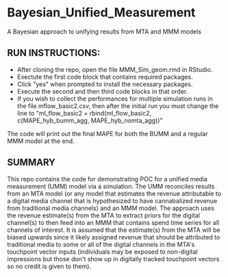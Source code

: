 # Bayesian_Unified_Measurement
A Bayesian approach to unifying results from MTA and MMM models

## RUN INSTRUCTIONS:
- After cloning the repo, open the file MMM_Sim_geom.rmd in RStudio. 
- Exectute the first code block that contains required packages. 
- Click "yes" when prompted to install the necessary packages.
- Execute the second and then third code blocks in that order. 
- If you wish to collect the performances for multiple simulation runs in the file mflow_basic2.csv, then after the initial run you must change the line    to "ml_flow_basic2 = rbind(ml_flow_basic2, c(MAPE_hyb_bumm_agg, MAPE_hyb_nomta_agg))"

The code will print out the final MAPE for both the BUMM and a regular MMM model at the end.

## SUMMARY
This repo contains the code for demonstrating POC for a unified media measurement (UMM) model via a simulation. The UMM reconciles results from an MTA model (or any model that estimates the revenue attributable to a digital media channel that is hypothesized to have cannabalized revenue from traditional media channels) and an MMM model.
The approach uses the revenue estimate(s) from the MTA to extract priors for the digital channel(s) to then feed into an MMM that contains spend time series for all channels of interest.
It is assumed that the estimate(s) from the MTA will be biased upwards since it likely assigned revenue that should be attributed to traditional media to some or all of the digital channels in the MTA's touchpoint vector inputs (individuals may be exposed to non-digital impressions but those don't show up in digitally tracked touchpoint vectors so no credit is given to them). 

